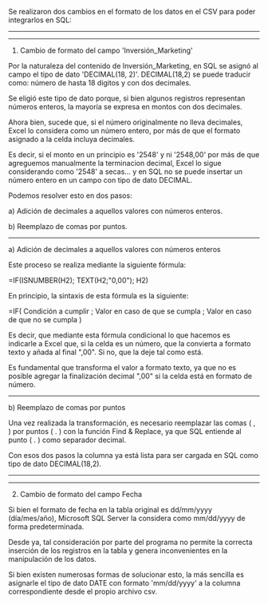 Se realizaron dos cambios en el formato de los datos en el CSV para poder integrarlos en SQL:

---------------------------------------------------------------------------------------------------------
---------------------------------------------------------------------------------------------------------

1. Cambio de formato del campo 'Inversión_Marketing'

Por la naturaleza del contenido de Inversión_Marketing, en SQL se asignó al campo el tipo de dato 'DECIMAL(18, 2)'.
DECIMAL(18,2) se puede traducir como: número de hasta 18 digitos y con dos decimales.

Se eligió este tipo de dato porque, si bien algunos registros representan números enteros, la mayoría se expresa en montos con dos decimales.

Ahora bien, sucede que, si el número originalmente no lleva decimales, Excel lo considera como un número entero, por más de que el formato asignado a la celda incluya decimales. 

Es decir, si el monto en un principio es '2548' y ni '2548,00' por más de que agreguemos manualmente la terminacion decimal, Excel lo sigue considerando como '2548' a secas... y en SQL no se puede insertar un número entero en un campo con tipo de dato DECIMAL.

Podemos resolver esto en dos pasos:

a) Adición de decimales a aquellos valores con números enteros.

b) Reemplazo de comas por puntos.

---------------------------------------------------------------------------------------------------------

a) Adición de decimales a aquellos valores con números enteros

Este proceso se realiza mediante la siguiente fórmula:

=IF(ISNUMBER(H2); TEXT(H2;"0,00"); H2)

En principio, la sintaxis de esta fórmula es la siguiente:

=IF( Condición a cumplir ; Valor en caso de que se cumpla ; Valor en caso de que no se cumpla )

Es decir, que mediante esta fórmula condicional lo que hacemos es indicarle a Excel que, si la celda es un número, que la convierta a formato texto y añada al final ",00". Si no, que la deje tal como está.

Es fundamental que transforma el valor a formato texto, ya que no es posible agregar la finalización decimal ",00" si la celda está en formato de número.

-------------

b) Reemplazo de comas por puntos

Una vez realizada la transformación, es necesario reemplazar las comas ( , ) por puntos ( . ) con la función Find & Replace, ya que SQL entiende al punto ( . ) como separador decimal.

Con esos dos pasos la columna ya está lista para ser cargada en SQL como tipo de dato DECIMAL(18,2).

---------------------------------------------------------------------------------------------------------
---------------------------------------------------------------------------------------------------------

2. Cambio de formato del campo Fecha

Si bien el formato de fecha en la tabla original es dd/mm/yyyy (día/mes/año), Microsoft SQL Server la considera como mm/dd/yyyy de forma predeterminada.

Desde ya, tal consideración por parte del programa no permite la correcta inserción de los registros en la tabla y genera inconvenientes en la manipulación de los datos.

Si bien existen numerosas formas de solucionar esto, la más sencilla es asignarle el tipo de dato DATE con formato 'mm/dd/yyyy' a la columna correspondiente desde el propio archivo csv.




